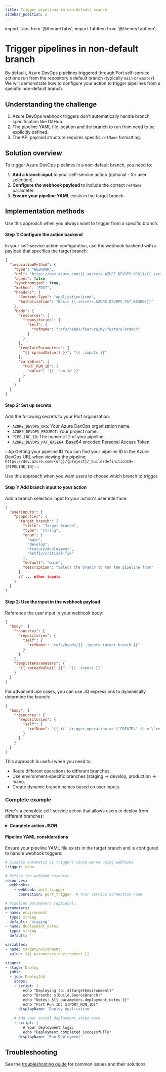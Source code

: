 ```yaml
---
title: Trigger pipelines in non-default branch
sidebar_position: 2
---
```


import Tabs from '@theme/Tabs';
import TabItem from '@theme/TabItem';

# Trigger pipelines in non-default branch

By default, Azure DevOps pipelines triggered through Port self-service actions run from the repository's default branch (typically `main` or `master`).   
We will demonstrate how to configure your action to trigger pipelines from a specific non-default branch.

## Understanding the challenge

1. Azure DevOps webhook triggers don't automatically handle branch specification like GitHub.
2. The pipeline YAML file location and the branch to run from need to be explicitly defined.
3. The API payload structure requires specific `refName` formatting.


## Solution overview

To trigger Azure DevOps pipelines in a non-default branch, you need to:

1. **Add a branch input** to your self-service action (optional - for user selection).
2. **Configure the webhook payload** to include the correct `refName` parameter.
3. **Ensure your pipeline YAML** exists in the target branch.

## Implementation methods

<Tabs>
<TabItem value="fixed-branch" label="Fixed branch" default>

Use this approach when you always want to trigger from a specific branch.

<h4> Step 1: Configure the action backend</h4>

In your self-service action configuration, use the webhook backend with a payload that specifies the target branch:

```json showLineNumbers
{
  "invocationMethod": {
    "type": "WEBHOOK",
    "url": "https://dev.azure.com/{{.secrets.AZURE_DEVOPS_ORG}}/{{.secrets.AZURE_DEVOPS_PROJECT}}/_apis/pipelines/{{.secrets.PIPELINE_ID}}/runs?api-version=7.1",
    "agent": false,
    "synchronized": true,
    "method": "POST",
    "headers": {
      "Content-Type": "application/json",
      "Authorization": "Basic {{.secrets.AZURE_DEVOPS_PAT_BASE64}}"
    },
    "body": {
      "resources": {
        "repositories": {
          "self": {
            "refName": "refs/heads/feature/my-feature-branch"
          }
        }
      },
      "templateParameters": {
        "{{ spreadValue() }}": "{{ .inputs }}"
      },
      "variables": {
        "PORT_RUN_ID": {
          "value": "{{ .run.id }}"
        }
      }
    }
  }
}
```

<h4> Step 2: Set up secrets</h4>

Add the following secrets to your Port organization:

- `AZURE_DEVOPS_ORG`: Your Azure DevOps organization name.
- `AZURE_DEVOPS_PROJECT`: Your project name.
- `PIPELINE_ID`: The numeric ID of your pipeline.
- `AZURE_DEVOPS_PAT_BASE64`: Base64 encoded Personal Access Token.

:::tip Getting your pipeline ID
You can find your pipeline ID in the Azure DevOps URL when viewing the pipeline: 
`https://dev.azure.com/{org}/{project}/_build?definitionId={PIPELINE_ID}`
:::

</TabItem>
<TabItem value="user-selectable" label="User-selectable branch">

Use this approach when you want users to choose which branch to trigger.

<h4> Step 1: Add branch input to your action</h4>

Add a branch selection input to your action's user interface:

```json showLineNumbers
{
  "userInputs": {
    "properties": {
      "target_branch": {
        "title": "Target Branch",
        "type": "string",
        "enum": [
          "main",
          "develop", 
          "feature/deployment",
          "hotfix/critical-fix"
        ],
        "default": "main",
        "description": "Select the branch to run the pipeline from"
      }
      // ... other inputs
    }
  }
}
```

<h4> Step 2: Use the input in the webhook payload</h4>

Reference the user input in your webhook body:

```json showLineNumbers
{
  "body": {
    "resources": {
      "repositories": {
        "self": {
          "refName": "refs/heads/{{ .inputs.target_branch }}"
        }
      }
    },
    "templateParameters": {
      "{{ spreadValue() }}": "{{ .inputs }}"
    }
  }
}
```

</TabItem>
<TabItem value="dynamic-branch" label="Dynamic branch selection">

For advanced use cases, you can use JQ expressions to dynamically determine the branch:

```json showLineNumbers
{
  "body": {
    "resources": {
      "repositories": {
        "self": {
          "refName": "{{ if .trigger.operation == \"CREATE\" then \"refs/heads/main\" elif .inputs.environment == \"staging\" then \"refs/heads/develop\" else \"refs/heads/feature/\" + .inputs.feature_name end }}"
        }
      }
    }
  }
}
```

This approach is useful when you need to:
- Route different operations to different branches.
- Use environment-specific branches (staging → develop, production → main).
- Create dynamic branch names based on user inputs.

</TabItem>
</Tabs>

### Complete example

Here's a complete self-service action that allows users to deploy from different branches:

<details>
<summary><b>Complete action JSON</b></summary>

```json showLineNumbers
{
  "identifier": "deploy_to_environment",
  "title": "Deploy to Environment",
  "icon": "Azure",
  "description": "Deploy application to specified environment from selected branch",
  "trigger": {
    "type": "self-service",
    "operation": "DAY-2",
    "userInputs": {
      "properties": {
        "environment": {
          "title": "Environment",
          "type": "string",
          "enum": ["staging", "production"],
          "enumColors": {
            "staging": "orange",
            "production": "red"
          }
        },
        "target_branch": {
          "title": "Branch",
          "type": "string",
          "enum": ["main", "develop", "feature/latest"],
          "default": "main"
        },
        "deployment_notes": {
          "title": "Deployment Notes",
          "type": "string",
          "description": "Optional notes for this deployment"
        }
      },
      "required": ["environment", "target_branch"],
      "order": ["environment", "target_branch", "deployment_notes"]
    },
    "blueprintIdentifier": "service"
  },
  "invocationMethod": {
    "type": "WEBHOOK",
    "url": "https://dev.azure.com/{{.secrets.AZURE_DEVOPS_ORG}}/{{.secrets.AZURE_DEVOPS_PROJECT}}/_apis/pipelines/{{.secrets.DEPLOYMENT_PIPELINE_ID}}/runs?api-version=7.1",
    "agent": false,
    "synchronized": true,
    "method": "POST",
    "headers": {
      "Content-Type": "application/json",
      "Authorization": "Basic {{.secrets.AZURE_DEVOPS_PAT_BASE64}}"
    },
    "body": {
      "resources": {
        "repositories": {
          "self": {
            "refName": "refs/heads/{{ .inputs.target_branch }}"
          }
        }
      },
      "templateParameters": {
        "environment": "{{ .inputs.environment }}",
        "deployment_notes": "{{ .inputs.deployment_notes }}",
        "triggered_by": "{{ .trigger.by.user.email }}",
        "port_run_id": "{{ .run.id }}"
      },
      "variables": {
        "ENVIRONMENT": {
          "value": "{{ .inputs.environment }}"
        },
        "PORT_RUN_ID": {
          "value": "{{ .run.id }}"
        }
      }
    }
  },
  "requiredApproval": false
}
```

</details>

<h4> Pipeline YAML considerations</h4>

Ensure your pipeline YAML file exists in the target branch and is configured to handle webhook triggers:

```yaml showLineNumbers title="azure-pipelines.yml"
# Disable automatic CI triggers since we're using webhooks
trigger: none

# Define the webhook resource
resources:
  webhooks:
    - webhook: port_trigger
      connection: port_trigger  # Your service connection name

# Pipeline parameters (optional)
parameters:
- name: environment
  type: string
  default: 'staging'
- name: deployment_notes
  type: string
  default: ''

variables:
- name: targetEnvironment
  value: ${{ parameters.environment }}

stages:
- stage: Deploy
  jobs:
  - job: DeployJob
    steps:
    - script: |
        echo "Deploying to: $(targetEnvironment)"
        echo "Branch: $(Build.SourceBranch)"
        echo "Notes: ${{ parameters.deployment_notes }}"
        echo "Port Run ID: $(PORT_RUN_ID)"
      displayName: 'Deploy Application'
    
    # Add your actual deployment steps here
    - script: |
        # Your deployment logic
        echo "Deployment completed successfully"
      displayName: 'Run Deployment'
```

## Troubleshooting
See the [troubleshooting guide](/actions-and-automations/setup-backend/azure-pipeline/troubleshooting) for common issues and their solutions.